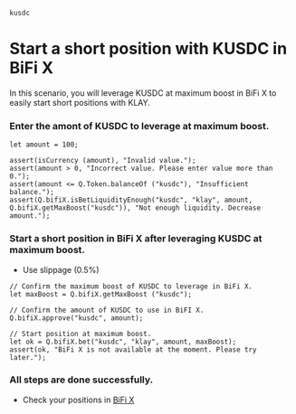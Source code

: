 ```meta-Currency
kusdc
```

# Start a short position with KUSDC in BiFi X

In this scenario, you will leverage KUSDC at maximum boost in BiFi X to easily start short positions with KLAY.

### Enter the amont of KUSDC to leverage at maximum boost.

```input KUSDC
let amount = 100;
```

```input-Verify
assert(isCurrency (amount), "Invalid value.");
assert(amount > 0, "Incorrect value. Please enter value more than 0.");
assert(amount <= Q.Token.balanceOf ("kusdc"), "Insufficient balance.");
assert(Q.bifiX.isBetLiquidityEnough("kusdc", "klay", amount, Q.bifiX.getMaxBoost("kusdc")), "Not enough liquidity. Decrease amount.");
```

### Start a short position in BiFi X after leveraging KUSDC at maximum boost.

- Use slippage (0.5%)

```taster
// Confirm the maximum boost of KUSDC to leverage in BiFi X.
let maxBoost = Q.bifiX.getMaxBoost ("kusdc");

// Confirm the amount of KUSDC to use in BiFI X.
Q.bifiX.approve("kusdc", amount);

// Start position at maximum boost.
let ok = Q.bifiX.bet("kusdc", "klay", amount, maxBoost);
assert(ok, "BiFi X is not available at the moment. Please try later.");
```

### All steps are done successfully.

- Check your positions in [BiFi X](https://x.bifi.finance/)
